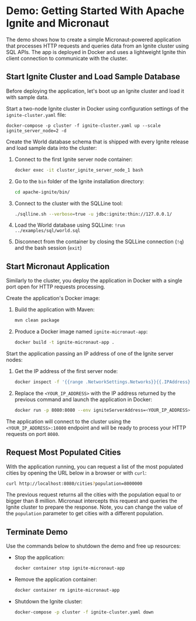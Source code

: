 # Demo: Getting Started With Apache Ignite and Micronaut

The demo shows how to create a simple Micronaut-powered application that processes HTTP requests and queries data from
an Ignite cluster using SQL APIs. The app is deployed in Docker and uses a lightweight Ignite thin client connection
to communicate with the cluster.

## Start Ignite Cluster and Load Sample Database

Before deploying the application, let's boot up an Ignite cluster and load it with sample data.

Start a two-node Ignite cluster in Docker using configuration settings of the `ignite-cluster.yaml` file:
```
docker-compose -p cluster -f ignite-cluster.yaml up --scale ignite_server_node=2 -d
```

Create the World database schema that is shipped with every Ignite release and load sample data into the cluster:

1. Connect to the first Ignite server node container:
    ```bash
    docker exec -it cluster_ignite_server_node_1 bash
    ```

2. Go to the `bin` folder of the Ignite installation directory:
    ```bash
    cd apache-ignite/bin/
    ```

3. Connect to the cluster with the SQLLine tool: 
    ```bash
    ./sqlline.sh --verbose=true -u jdbc:ignite:thin://127.0.0.1/
    ```

4. Load the World database using SQLLine: `!run ../examples/sql/world.sql`

5. Disconnect from the container by closing the SQLLine connection (`!q`) and the bash session (`exit`)

## Start Micronaut Application

Similarly to the cluster, you deploy the application in Docker with a single port open for HTTP requests processing.

Create the application's Docker image:

1. Build the application with Maven:
    ```bash
    mvn clean package
    ```

2. Produce a Docker image named `ignite-micronaut-app`:
    ```bash
    docker build -t ignite-micronaut-app .
    ```

Start the application passing an IP address of one of the Ignite server nodes:

1. Get the IP address of the first server node:
    ```bash
    docker inspect -f '{{range .NetworkSettings.Networks}}{{.IPAddress}}{{end}}' cluster_ignite_server_node_1
    ```

2. Replace the `<YOUR_IP_ADDRESS>` with the IP address returned by the previous command and launch the application in Docker:
    ```bash
    docker run -p 8080:8080 --env igniteServerAddress=<YOUR_IP_ADDRESS>:10800 --name ignite-micronaut-app --network cluster_ignite_net ignite-micronaut-app
    ```

The application will connect to the cluster using the `<YOUR_IP_ADDRESS>:10800` endpoint and will be ready to process your
HTTP requests on port `8080`.

## Request Most Populated Cities

With the application running, you can request a list of the most populated cities by opening the URL below in a browser or
with `curl`:
```bash
curl http://localhost:8080/cities?population=8000000
```

The previous request returns all the cities with the population equal to or bigger than 8 million. Micronaut intercepts this
request and queries the Ignite cluster to prepare the response. Note, you can change
the value of the `population` parameter to get cities with a different population.

## Terminate Demo

Use the commands below to shutdown the demo and free up resources:

* Stop the application: 
    ```bash
    docker container stop ignite-micronaut-app
    ```

* Remove the application container:
    ```bash
    docker container rm ignite-micronaut-app
    ```
 
* Shutdown the Ignite cluster:
    ```bash
    docker-compose -p cluster -f ignite-cluster.yaml down
    ```
